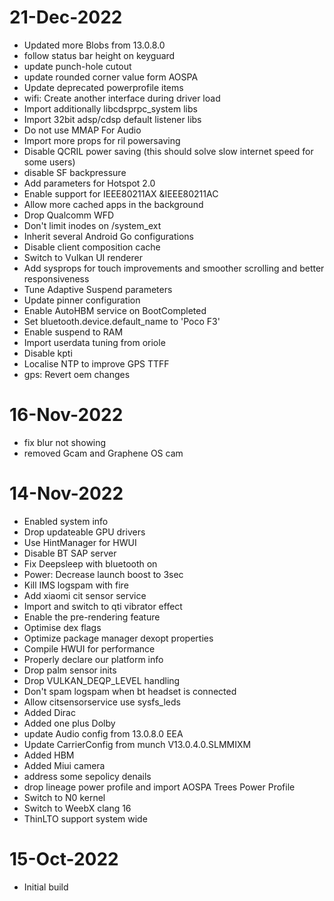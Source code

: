 # 21-Dec-2022
- Updated more Blobs from 13.0.8.0
- follow status bar height on keyguard
- update punch-hole cutout
- update rounded corner value form AOSPA 
- Update deprecated powerprofile items
- wifi: Create another interface during driver load
- Import additionally libcdsprpc_system libs
- Import 32bit adsp/cdsp default listener libs
- Do not use MMAP For Audio
- Import more props for ril powersaving
- Disable QCRIL power saving
  (this should solve slow internet speed for some users)
- disable SF backpressure 
- Add parameters for Hotspot 2.0
- Enable support for IEEE80211AX &IEEE80211AC
- Allow more cached apps in the background 
- Drop Qualcomm WFD 
- Don't limit inodes on /system_ext
- Inherit several Android Go configurations
- Disable client composition cache
- Switch to Vulkan UI renderer
- Add sysprops for touch improvements and smoother scrolling and better responsiveness 
- Tune Adaptive Suspend parameters
- Update pinner configuration
- Enable AutoHBM service on BootCompleted
- Set bluetooth.device.default_name to 'Poco F3'
- Enable suspend to RAM 
- Import userdata tuning from oriole
- Disable kpti
- Localise NTP to improve GPS TTFF
- gps: Revert oem changes

# 16-Nov-2022
- fix blur not showing 
- removed Gcam and  Graphene OS cam

# 14-Nov-2022
- Enabled system info
- Drop updateable GPU drivers
- Use HintManager for HWUI
- Disable BT SAP server
- Fix Deepsleep with bluetooth on 
- Power: Decrease launch boost to 3sec
- Kill IMS logspam with fire
- Add xiaomi cit sensor service
- Import and switch to qti vibrator effect
- Enable the pre-rendering feature
- Optimise dex flags
- Optimize package manager dexopt properties
- Compile HWUI for performance
- Properly declare our platform info
- Drop palm sensor inits
- Drop VULKAN_DEQP_LEVEL handling
- Don't spam logspam when bt headset is connected
- Allow citsensorservice use sysfs_leds
- Added Dirac
- Added one plus Dolby
- update Audio config from 13.0.8.0 EEA
- Update CarrierConfig from munch V13.0.4.0.SLMMIXM
- Added HBM
- Added Miui camera
- address some sepolicy denails
- drop lineage power profile and import AOSPA Trees Power Profile
- Switch to N0 kernel 
- Switch to WeebX clang 16
- ThinLTO support system wide

# 15-Oct-2022
- Initial build


